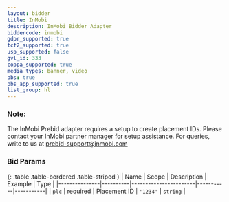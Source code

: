```yaml
---
layout: bidder
title: InMobi
description: InMobi Bidder Adapter
biddercode: inmobi
gdpr_supported: true
tcf2_supported: true
usp_supported: false
gvl_id: 333
coppa_supported: true
media_types: banner, video
pbs: true
pbs_app_supported: true
list_group: hl
---
```


### Note:

The InMobi Prebid adapter requires a setup to create placement IDs. Please contact your InMobi partner manager for setup assistance. 
For queries, write to us at prebid-support@inmobi.com

### Bid Params

{: .table .table-bordered .table-striped }
| Name          | Scope    | Description           | Example   | Type      |
|---------------|----------|-----------------------|-----------|-----------|
| `plc`         | required | Placement ID          | `'1234'`  | `string`  |
